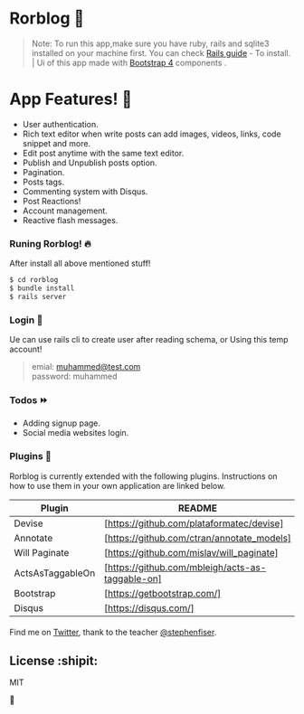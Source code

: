 # Rorblog :tada: 
> Note: To run this app,make sure you have ruby, rails and sqlite3 installed on your machine first.
You can check [Rails guide](https://guides.rubyonrails.org/getting_started.html) - To install.
| Ui of this app made with [Bootstrap 4](https://getbootstrap.com/) components .

# App Features! :star2:	
- User authentication.
- Rich text editor when write posts can add images, videos, links, code snippet and more.
- Edit post anytime with the same text editor.
- Publish and Unpublish posts option.
- Pagination.
- Posts tags.
- Commenting system with Disqus.
- Post Reactions!
- Account management.
- Reactive flash messages.

### Runing Rorblog! :fire:
After install all above mentioned stuff! 
```sh
$ cd rorblog
$ bundle install 
$ rails server 
```
### Login :door:
Ue can use rails cli to create user after reading schema, or Using this temp account!

> emial: muhammed@test.com <br />
> password: muhammed


### Todos :fast_forward:

- Adding signup page.
- Social media websites login.


### Plugins :briefcase:

Rorblog is currently extended with the following plugins. Instructions on how to use them in your own application are linked below.

| Plugin | README |
| ------ | ------ |
| Devise | [https://github.com/plataformatec/devise] |
| Annotate | [https://github.com/ctran/annotate_models] |
| Will Paginate | [https://github.com/mislav/will_paginate] |
| ActsAsTaggableOn | [https://github.com/mbleigh/acts-as-taggable-on] |
| Bootstrap | [https://getbootstrap.com/] |
| Disqus | [https://disqus.com/] |

#### 

Find me on [Twitter](https://twitter.com/muhammedMoussa), thank to the teacher [@stephenfiser](https://twitter.com/stephenfiser).

License :shipit:
----
MIT 

:open_hands:
